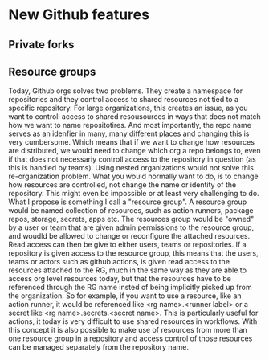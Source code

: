 # New Github features

## Private forks

## Resource groups

Today, Github orgs solves two problems. They create a namespace for repositories and they control access to shared resources not tied to a specific repository. For large organizations, this creates an issue, as you want to controll access to shared resousources in ways that does not match how we want to name repositotires. And most importantly, the repo name serves as an idenfier in many, many different places and changing this is very cumbersome. Which means that if we want to change how resources are distributed, we would need to change which org a repo belongs to, even if that does not necessariy controll access to the repository in question (as this is handled by teams). Using nested organizations would not solve this re-organization problem. What you would normally want to do, is to change how resources are controlled, not change the name or identity of the repository. This might even be impossible or at least very challenging to do.
What I propose is something I call a "resource group". A resource group would be named collection of resources, such as action runners, package repos, storage, secrets, apps etc. The resources group would be "owned" by a user or team that are given admin permissions to the resource group, and woudld be allowed to change or reconfigure the attached resources. Read access can then be give to either users, teams or repositories. If a repository is given access to the resource group, this means that the users, teams or actors such as github actions, is given read access to the resources attached to the RG, much in the same way as they are able to access org level resources today, but that the resources have to be referenced through the RG name insted of being implicitly picked up from the organization. So for example, if you want to use a resource, like an action runner, it would be referenced like \<rg name>.\<runner label> or a secret like \<rg name>.secrets.\<secret name>. This is particularly useful for actions, it today is very difficult to use shared resources in workflows. With this concept it is also possible to make use of resources from more than one resource group in a repository and access control of those resources can be managed separately from the repository name.
